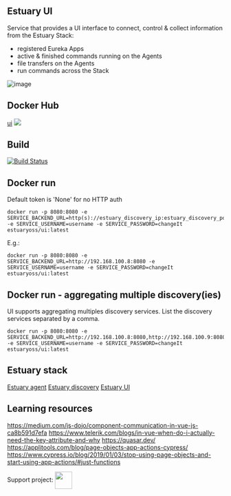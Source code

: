 ## Estuary UI

Service that provides a UI interface to connect, control & collect information from the Estuary Stack:

- registered Eureka Apps
- active & finished commands running on the Agents
- file transfers on the Agents
- run commands across the Stack

![image](https://user-images.githubusercontent.com/43060213/146963197-2fa89b91-ba1e-44c8-a36c-00a2015a831e.png)

## Docker Hub

[ui](https://hub.docker.com/r/estuaryoss/ui) ![](https://img.shields.io/docker/pulls/estuaryoss/ui.svg)

## Build

[![Build Status](https://travis-ci.org/estuaryoss/estuary-ui.svg?branch=master)](https://travis-ci.org/estuaryoss/estuary-ui)

## Docker run

Default token is 'None' for no HTTP auth

```shell script
docker run -p 8080:8080 -e SERVICE_BACKEND_URL=http(s)://estuary_discovery_ip:estuary_discovery_port -e SERVICE_USERNAME=username -e SERVICE_PASSWORD=changeIt estuaryoss/ui:latest
```

E.g.:

```shell script
docker run -p 8080:8080 -e SERVICE_BACKEND_URL=http://192.168.100.8:8080 -e SERVICE_USERNAME=username -e SERVICE_PASSWORD=changeIt estuaryoss/ui:latest
```

## Docker run - aggregating multiple discovery(ies)

UI supports aggregating multiples discovery services. List the discovery services separated by a comma.

```shell script
docker run -p 8080:8080 -e SERVICE_BACKEND_URL=http://192.168.100.8:8080,http://192.168.100.9:8080 -e SERVICE_USERNAME=username -e SERVICE_PASSWORD=changeIt estuaryoss/ui:latest
```

## Estuary stack

[Estuary agent](https://github.com/estuaryoss/estuary-agent)
[Estuary discovery](https://github.com/estuaryoss/estuary-discovery)
[Estuary UI](https://github.com/estuaryoss/estuary-ui)

## Learning resources

https://medium.com/js-dojo/component-communication-in-vue-js-ca8b591d7efa
https://www.telerik.com/blogs/in-vue-when-do-i-actually-need-the-key-attribute-and-why
https://quasar.dev/
https://applitools.com/blog/page-objects-app-actions-cypress/
https://www.cypress.io/blog/2019/01/03/stop-using-page-objects-and-start-using-app-actions/#just-functions

Support
project: <a href="https://paypal.me/catalindinuta?locale.x=en_US"><img src="https://lh3.googleusercontent.com/Y2_nyEd0zJftXnlhQrWoweEvAy4RzbpDah_65JGQDKo9zCcBxHVpajYgXWFZcXdKS_o=s180-rw" height="40" width="40" align="center"></a>
